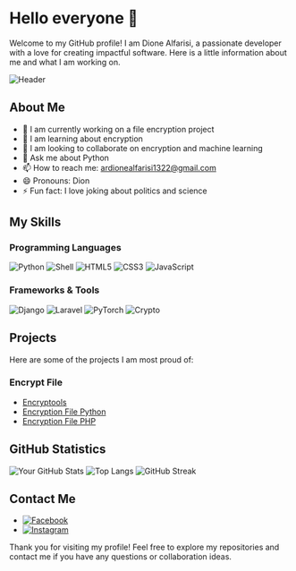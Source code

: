 # Hello everyone 👋

Welcome to my GitHub profile! I am Dione Alfarisi, a passionate developer with a love for creating impactful software. Here is a little information about me and what I am working on.

![Header](https://i.ibb.co/6PMh94V/68747470733a2f2f706c75732e756e73706c6173682e636f6d2f7072656d69756d5f70686f746f2d31363835303836373835.jpg)

## About Me

- 🔭 I am currently working on a file encryption project
- 🌱 I am learning about encryption
- 👯 I am looking to collaborate on encryption and machine learning
- 💬 Ask me about Python
- 📫 How to reach me: ardionealfarisi1322@gmail.com
- 😄 Pronouns: Dion
- ⚡ Fun fact: I love joking about politics and science

## My Skills

### Programming Languages
![Python](https://img.shields.io/badge/Python-3776AB?style=for-the-badge&logo=python&logoColor=white)
![Shell](https://img.shields.io/badge/Shell-4EAA25?style=for-the-badge&logo=gnu-bash&logoColor=white)
![HTML5](https://img.shields.io/badge/HTML5-E34F26?style=for-the-badge&logo=html5&logoColor=white)
![CSS3](https://img.shields.io/badge/CSS3-1572B6?style=for-the-badge&logo=css3&logoColor=white)
![JavaScript](https://img.shields.io/badge/JavaScript-F7DF1E?style=for-the-badge&logo=javascript&logoColor=black)

### Frameworks & Tools
![Django](https://img.shields.io/badge/Django-092E20?style=for-the-badge&logo=django&logoColor=white)
![Laravel](https://img.shields.io/badge/Laravel-FF2D20?style=for-the-badge&logo=laravel&logoColor=white)
![PyTorch](https://img.shields.io/badge/PyTorch-EE4C2C?style=for-the-badge&logo=pytorch&logoColor=white)
![Crypto](https://img.shields.io/badge/Crypto-333?style=for-the-badge&logo=cryptography&logoColor=white)

## Projects

Here are some of the projects I am most proud of:

### Encrypt File
- [Encryptools ](https://github.com/DioneAlFarisi/encryptools)
- [Encryption File Python](https://github.com/DioneAlFarisi/encrypt-file-python)
- [Encryption File PHP](https://github.com/DioneAlFarisi/encrypt-file-php)

## GitHub Statistics

![Your GitHub Stats](https://github-readme-stats.vercel.app/api?username=dionealfarisi&show_icons=true&theme=radical)
![Top Langs](https://github-readme-stats.vercel.app/api/top-langs/?username=dionealfarisi&layout=compact&theme=radical)
![GitHub Streak](https://streak-stats.demolab.com?user=dionealfarisi&theme=radical&hide_border=true&date_format=M%20j%5B%2C%20Y%5D)

## Contact Me

- [![Facebook](https://img.shields.io/badge/Facebook-1877F2?style=for-the-badge&logo=facebook&logoColor=white)](https://www.facebook.com/dionealfarisii)
- [![Instagram](https://img.shields.io/badge/Instagram-E4405F?style=for-the-badge&logo=instagram&logoColor=white)](https://instagram.com/dionealfarisii)

Thank you for visiting my profile! Feel free to explore my repositories and contact me if you have any questions or collaboration ideas.
